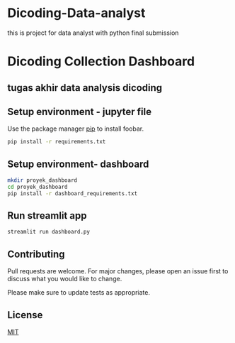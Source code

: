 # Dicoding-Data-analyst
this is project for data analyst with python final submission
# Dicoding Collection Dashboard

## tugas akhir data analysis dicoding

## Setup environment - jupyter file

Use the package manager [pip](https://pip.pypa.io/en/stable/) to install foobar.

```bash
pip install -r requirements.txt
```

## Setup environment- dashboard

```bash
mkdir proyek_dashboard
cd proyek_dashboard
pip install -r dashboard_requirements.txt
```
## Run streamlit app

```bash
streamlit run dashboard.py
```



## Contributing

Pull requests are welcome. For major changes, please open an issue first
to discuss what you would like to change.

Please make sure to update tests as appropriate.

## License

[MIT](https://choosealicense.com/licenses/mit/)
